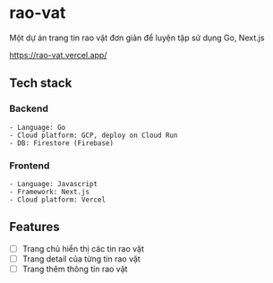 # rao-vat

Một dự án trang tin rao vặt đơn giản để luyện tập sử dụng Go, Next.js

https://rao-vat.vercel.app/

## Tech stack

### Backend

    - Language: Go
    - Cloud platform: GCP, deploy on Cloud Run
    - DB: Firestore (Firebase)

### Frontend

    - Language: Javascript
    - Framework: Next.js
    - Cloud platform: Vercel

## Features

- [ ] Trang chủ hiển thị các tin rao vặt
- [ ] Trang detail của từng tin rao vặt
- [ ] Trang thêm thông tin rao vặt
